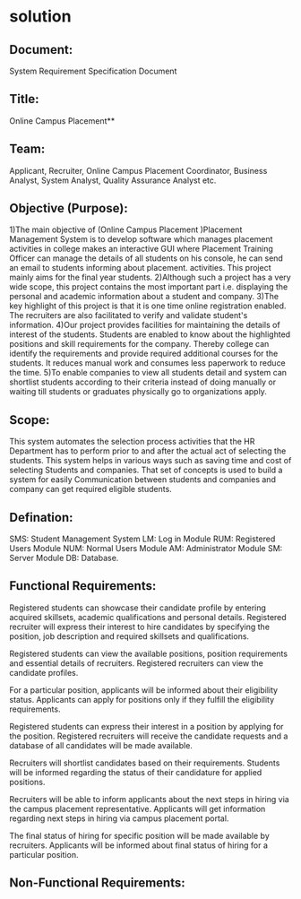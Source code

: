 # solution
## Document:
System Requirement Specification Document
## Title: 
Online Campus Placement**

## Team:
Applicant, 
Recruiter, 
Online Campus Placement Coordinator,
Business Analyst, 
System Analyst,
Quality Assurance Analyst etc.

## Objective (Purpose):
1)The main objective of (Online Campus Placement )Placement Management System is to develop software which manages placement activities in college makes an interactive GUI where Placement Training Officer can manage the details of all students on his console, he can send an email to students informing about placement. activities. This project mainly aims for the final year students.
2)Although such a project has a very wide scope, this project contains the most important part i.e. displaying the personal and academic information about a student and company.
3)The key highlight of this project is that it is one time online registration enabled. The recruiters are also facilitated to verify and validate student's information.
4)Our project provides facilities for maintaining the details of interest of the students. Students are enabled to know about the highlighted positions and skill requirements for the company. Thereby college can identify the requirements and provide required additional courses for the students. It reduces manual work and consumes less paperwork to reduce the time.
5)To enable companies to view all students detail and system can shortlist students according to their criteria instead of doing manually or waiting till students or graduates physically go to organizations apply.

## Scope:
This system automates the selection process activities that the HR Department has to perform prior to and after the actual act of selecting the students. This system helps in various ways such as saving time and cost of selecting Students and companies. That set of concepts is used to build a system for easily Communication between students and companies and company can get required eligible students.

## Defination:
SMS: Student Management System
LM: Log in Module
RUM: Registered Users Module
NUM: Normal Users Module
AM: Administrator Module
SM: Server Module
DB: Database.

## Functional Requirements:

Registered students can showcase their candidate profile by entering acquired skillsets, academic qualifications and personal details.
Registered recruiter will express their interest to hire candidates by specifying the position, job description and required skillsets and qualifications.

Registered students can view the available positions, position requirements and essential details of recruiters.
Registered recruiters can view the candidate profiles.

For a particular position, applicants will be informed about their eligibility status.
Applicants can apply for positions only if they fulfill the eligibility requirements.

Registered students can express their interest in a position by applying for the position.
Registered recruiters will receive the candidate requests and a database of all candidates will be made available.

Recruiters will shortlist candidates based on their requirements.
Students will be informed regarding the status of their candidature for applied positions.

Recruiters will be able to inform applicants about the next steps in hiring via the campus placement representative.
Applicants will get information regarding next steps in hiring via campus placement portal.

The final status of hiring for specific position will be made available by recruiters.
Applicants will be informed about final status of hiring for a particular position.

## Non-Functional Requirements:
